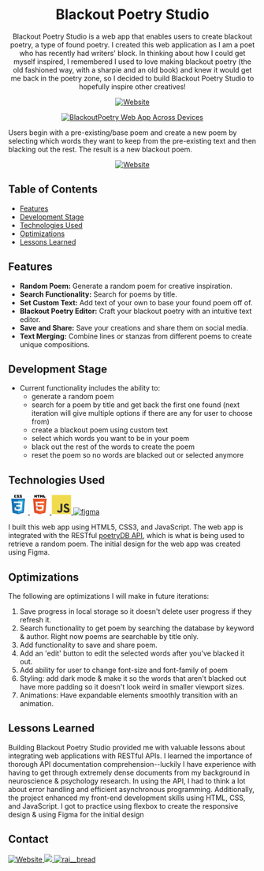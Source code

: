 <h1 align="center">Blackout Poetry Studio</h1>
<p align="center">
  Blackout Poetry Studio is a web app that enables users to create blackout poetry, a type of found poetry. I created this web application as I am a poet who has recently had writers' block. In thinking about how I could get myself inspired, I remembered I used to love making blackout poetry (the old fashioned way, with a sharpie and an old book) and knew it would get me back in the poetry zone, so I decided to build Blackout Poetry Studio to hopefully inspire other creatives!
</p>
<p align="center"> 
  <a href="https://blackout-poetry.netlify.app/" target="blank">
    <img src="https://img.shields.io/badge/Live_Website_Here-625095?&style=for-the-badge" alt="Website">
  </a>
</p>
<p align="center">
  <a href="https://blackout-poetry.netlify.app/" target="_blank">
    <img width="1307" alt="BlackoutPoetry Web App Across Devices" src="https://github.com/raisa-d/BlackoutPoetryStudio/assets/144272001/64c58799-963f-4aae-ac6a-112d46b01cbe">
  </a>
</p>
<p>Users begin with a pre-existing/base poem and create a new poem by selecting which words they want to keep from the pre-existing text and then blacking out the rest. The result is a new blackout poem.</p>

<p align="center"> 
  <a href="https://blackout-poetry.netlify.app/" target="blank">
    <img src="https://img.shields.io/badge/Live_Website_Here-625095?&style=for-the-badge" alt="Website">
  </a>
</p>

## Table of Contents
- [Features](#features)
- [Development Stage](#development-stage)
- [Technologies Used](#technologies-used)
- [Optimizations](#optimizations)
- [Lessons Learned](#lessons-learned)

## Features

- **Random Poem:** Generate a random poem for creative inspiration.
- **Search Functionality:** Search for poems by title.
- **Set Custom Text:** Add text of your own to base your found poem off of.
- **Blackout Poetry Editor:** Craft your blackout poetry with an intuitive text editor.
- **Save and Share:** Save your creations and share them on social media.
- **Text Merging:** Combine lines or stanzas from different poems to create unique compositions.

## Development Stage 
- Current functionality includes the ability to: 
  - generate a random poem
  - search for a poem by title and get back the first one found (next iteration will give multiple options if there are any for user to choose from)
  - create a blackout poem using custom text
  - select which words you want to be in your poem
  - black out the rest of the words to create the poem
  - reset the poem so no words are blacked out or selected anymore

## Technologies Used
<a href="https://www.w3schools.com/css/" target="_blank" rel="noreferrer"> 
	<img src="https://raw.githubusercontent.com/devicons/devicon/master/icons/css3/css3-original-wordmark.svg" alt="css3" width="40" height="40"/> 
</a> 
<a href="https://www.w3.org/html/" target="_blank" rel="noreferrer"> 
	<img src="https://raw.githubusercontent.com/devicons/devicon/master/icons/html5/html5-original-wordmark.svg" alt="html5" width="40" height="40"/> 
</a>
<a href="https://developer.mozilla.org/en-US/docs/Web/JavaScript" target="_blank" rel="noreferrer"> 
    <img src="https://raw.githubusercontent.com/devicons/devicon/master/icons/javascript/javascript-original.svg" alt="javascript" width="40" height="40"/> 
</a> 
<a href="https://www.figma.com/" target="_blank" rel="noreferrer"> 
    <img src="https://www.vectorlogo.zone/logos/figma/figma-icon.svg" alt="figma" width="40" height="40"/> 
  </a> 
<p>I built this web app using HTML5, CSS3, and JavaScript. The web app is integrated with the RESTful <a href="https://poetrydb.org/index.html" target="_blank">poetryDB API</a>, which is what is being used to retrieve a random poem. The initial design for the web app was created using Figma.</p>

## Optimizations
The following are optimizations I will make in future iterations:
<ol>
  <li>Save progress in local storage so it doesn't delete user progress if they refresh it.</li>
  <li>Search functionality to get poem by searching the database by keyword & author. Right now poems are searchable by title only.</li>
  <li>Add functionality to save and share poem.</li>
  <li>Add an 'edit' button to edit the selected words after you've blacked it out.</li>
  <li>Add ability for user to change font-size and font-family of poem</li>
  <li>Styling: add dark mode & make it so the words that aren't blacked out have more padding so it doesn't look weird in smaller viewport sizes.</li>
  <li>Animations: Have expandable elements smoothly transition with an animation.</li>
</ol>

## Lessons Learned
<p>Building Blackout Poetry Studio provided me with valuable lessons about integrating web applications with RESTful APIs. I learned the importance of thorough API documentation comprehension--luckily I have experience with having to get through extremely dense documents from my background in neuroscience & psychology research. In using the API, I had to think a lot about error handling and efficient asynchronous programming. Additionally, the project enhanced my front-end development skills using HTML, CSS, and JavaScript. I got to practice using flexbox to create the responsive design & using Figma for the initial design</p>

## Contact
<p> 
  <a href="https://raisadorzback.netlify.app/" target="blank">
    <img src="https://img.shields.io/badge/Website-563d7c?&style=for-the-badge" alt="Website">
  </a>
  <a href="https://www.linkedin.com/in/raisa-d/">
    <img src="https://img.shields.io/badge/LinkedIn-046E6D?logo=linkedin&style=for-the-badge">
  </a>
  <a href="https://twitter.com/rai__bread" target="blank">
    <img src="https://img.shields.io/badge/Twitter-563d7c?logo=twitter&style=for-the-badge&logoColor=white" alt="rai__bread" />
  </a> 
</p>
